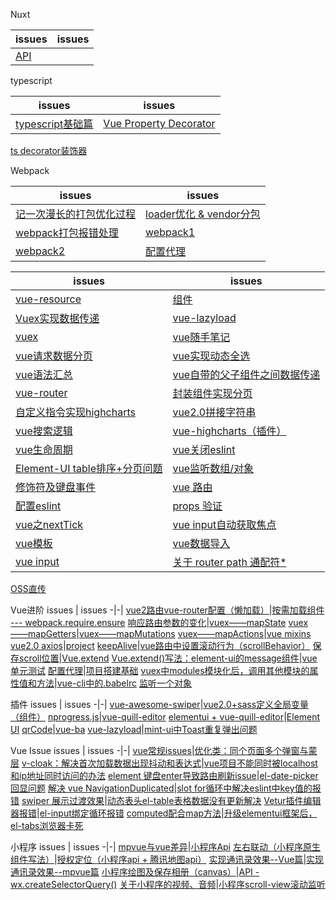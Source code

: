 Nuxt

issues | issues
-|-|
[API](https://github.com/Narutocc/Vue/issues/84)|

typescript

issues | issues
-|-|
[typescript基础篇](https://github.com/Narutocc/Vue/issues/75)|[Vue Property Decorator](https://github.com/Narutocc/Vue/issues/76)
[ts decorator装饰器](https://github.com/Narutocc/Vue/issues/79)

Webpack

issues | issues
-|-|
[记一次漫长的打包优化过程](https://github.com/Narutocc/Vue/issues/90)|[loader优化 & vendor分包](https://github.com/Narutocc/Vue/issues/91)
[webpack打包报错处理](https://github.com/Narutocc/Vue/issues/92)|[webpack1](https://github.com/Narutocc/Vue/issues/95)
[webpack2](https://github.com/Narutocc/text-share/issues/8)|[配置代理](https://github.com/Narutocc/text-share/issues/78)


issues | issues
-|-|
[vue-resource](https://github.com/Narutocc/Vue/issues/1)|[组件](https://github.com/Narutocc/Vue/issues/2)
[Vuex实现数据传递](https://github.com/Narutocc/Vue/issues/3)|[vue-lazyload](https://github.com/Narutocc/Vue/issues/4)
[vuex](https://github.com/Narutocc/Vue/issues/5)|[vue随手笔记](https://github.com/Narutocc/Vue/issues/6)
[vue请求数据分页](https://github.com/Narutocc/Vue/issues/7)|[vue实现动态全选](https://github.com/Narutocc/Vue/issues/8)
[vue语法汇总](https://github.com/Narutocc/Vue/issues/9)|[vue自带的父子组件之间数据传递](https://github.com/Narutocc/Vue/issues/10)
[vue-router](https://github.com/Narutocc/Vue/issues/11)|[封装组件实现分页](https://github.com/Narutocc/Vue/issues/12)
[自定义指令实现highcharts](https://github.com/Narutocc/Vue/issues/13)|[vue2.0拼接字符串](https://github.com/Narutocc/Vue/issues/14)
[vue搜索逻辑](https://github.com/Narutocc/Vue/issues/15)|[vue-highcharts（插件）](https://github.com/Narutocc/Vue/issues/16)
[vue生命周期](https://github.com/Narutocc/Vue/issues/17)|[vue关闭eslint](https://github.com/Narutocc/Vue/issues/18)
[Element-UI table排序+分页问题](https://github.com/Narutocc/Vue/issues/19)|[vue监听数组/对象](https://github.com/Narutocc/Vue/issues/20)
[修饰符及键盘事件](https://github.com/Narutocc/Vue/issues/28)|[vue 路由](https://github.com/Narutocc/Vue/issues/32)
[配置eslint](https://github.com/Narutocc/Vue/issues/40)|[props 验证](https://github.com/Narutocc/Vue/issues/46)
[vue之nextTick](https://github.com/Narutocc/Vue/issues/48)|[vue input自动获取焦点](https://github.com/Narutocc/Vue/issues/49)
[vue模板](https://github.com/Narutocc/Vue/issues/52)|[vue数据导入](https://github.com/Narutocc/Vue/issues/67)
[vue input](https://github.com/Narutocc/Vue/issues/74)|[关于 router path 通配符*](https://github.com/Narutocc/Vue/issues/77)
[OSS直传](https://github.com/Narutocc/Vue/issues/96)

Vue进阶
issues | issues
-|-|
[vue2路由vue-router配置（懒加载）](https://github.com/Narutocc/Vue/issues/21)|[按需加载组件 --- webpack.require.ensure](https://github.com/Narutocc/Vue/issues/22)
[响应路由参数的变化](https://github.com/Narutocc/Vue/issues/23)|[vuex——mapState](https://github.com/Narutocc/Vue/issues/25)
[vuex——mapGetters](https://github.com/Narutocc/Vue/issues/24)|[vuex——mapMutations](https://github.com/Narutocc/Vue/issues/26)
[vuex——mapActions](https://github.com/Narutocc/Vue/issues/27)|[vue mixins](https://github.com/Narutocc/Vue/issues/29)
[vue2.0 axios](https://github.com/Narutocc/Vue/issues/34)|[project](https://github.com/Narutocc/Vue/issues/38)
[keepAlive](https://github.com/Narutocc/Vue/issues/41)|[vue路由中设置滚动行为（scrollBehavior）](https://github.com/Narutocc/Vue/issues/42)
[保存scroll位置](https://github.com/Narutocc/Vue/issues/43)|[Vue.extend](https://github.com/Narutocc/Vue/issues/62)
[Vue.extend()写法：element-ui的message组件](https://github.com/Narutocc/Vue/issues/63)|[vue单元测试](https://github.com/Narutocc/Vue/issues/64)
[配置代理](https://github.com/Narutocc/Vue/issues/69)|[项目搭建基础](https://github.com/Narutocc/Vue/issues/72)
[vuex中modules模块化后，调用其他模块的属性值和方法](https://github.com/Narutocc/Vue/issues/78)|[vue-cli中的.babelrc](https://github.com/Narutocc/Vue/issues/85)
[监听一个对象](https://github.com/Narutocc/Vue/issues/87)

插件
issues | issues
-|-|
[vue-awesome-swiper](https://github.com/Narutocc/Vue/issues/30)|[vue2.0+sass定义全局变量（组件）](https://github.com/Narutocc/Vue/issues/31)
[nprogress.js](https://github.com/Narutocc/Vue/issues/33)|[vue-quill-editor](https://github.com/Narutocc/Vue/issues/35)
[elementui + vue-quill-editor](https://github.com/Narutocc/Vue/issues/36)|[Element UI](https://github.com/Narutocc/Vue/issues/37)
[qrCode](https://github.com/Narutocc/Vue/issues/39)|[vue-ba](https://github.com/Narutocc/Vue/issues/50)
[vue-lazyload](https://github.com/Narutocc/Vue/issues/51)|[mint-ui中Toast重复弹出问题](https://github.com/Narutocc/Vue/issues/57)

Vue Issue
issues | issues
-|-|
[vue常规issues](https://github.com/Narutocc/Vue/issues/44)|[优化类：同个页面多个弹窗与蒙层](https://github.com/Narutocc/Vue/issues/45)
[v-cloak：解决首次加载数据出现抖动和表达式](https://github.com/Narutocc/Vue/issues/47)|[vue项目不能同时被localhost和ip地址同时访问的办法](https://github.com/Narutocc/Vue/issues/58)
[element 键盘enter导致路由刷新issue](https://github.com/Narutocc/Vue/issues/68)|[el-date-picker 回显问题](https://github.com/Narutocc/Vue/issues/70)
[解决 vue NavigationDuplicated](https://github.com/Narutocc/Vue/issues/71)|[slot for循环中解决eslint中key值的报错](https://github.com/Narutocc/Vue/issues/73)
[swiper 展示过渡效果](https://github.com/Narutocc/Vue/issues/86)|[动态表头el-table表格数据没有更新解决](https://github.com/Narutocc/Vue/issues/88)
[Vetur插件编辑器报错](https://github.com/Narutocc/Vue/issues/89)|[el-input绑定循环报错](https://github.com/Narutocc/Vue/issues/93)
[computed配合map方法](https://github.com/Narutocc/Vue/issues/94)|[升级elementui框架后，el-tabs浏览器卡死](https://github.com/Narutocc/Vue/issues/97)

小程序
issues | issues
-|-|
[mpvue与vue差异](https://github.com/Narutocc/Vue/issues/53)|[小程序Api](https://github.com/Narutocc/Vue/issues/54)
[左右联动（小程序原生组件写法）](https://github.com/Narutocc/Vue/issues/55)|[授权定位（小程序api + 腾讯地图api）](https://github.com/Narutocc/Vue/issues/56)
[实现通讯录效果--Vue篇](https://github.com/Narutocc/Vue/issues/59)|[实现通讯录效果--mpvue篇](https://github.com/Narutocc/Vue/issues/60)
[小程序绘图及保存相册（canvas）](https://github.com/Narutocc/Vue/issues/61)|[API - wx.createSelectorQuery()](https://github.com/Narutocc/Vue/issues/65)
[关于小程序的视频、音频](https://github.com/Narutocc/Vue/issues/66)|[小程序scroll-view滚动监听](https://github.com/Narutocc/Vue/issues/80)
